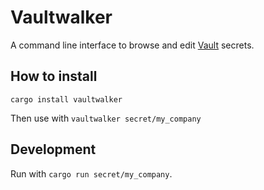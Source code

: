 # Vaultwalker

A command line interface to browse and edit [Vault](https://www.vaultproject.io/) secrets.

## How to install

`cargo install vaultwalker`

Then use with `vaultwalker secret/my_company`

## Development

Run with `cargo run secret/my_company`.
